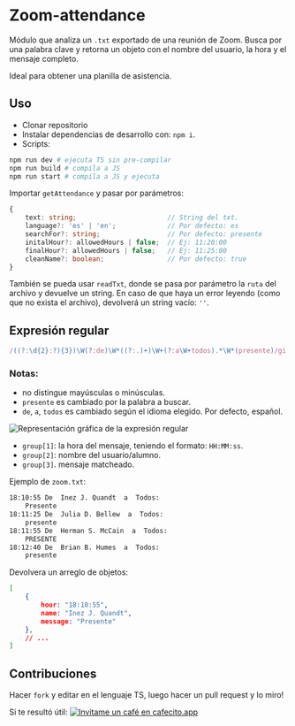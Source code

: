 # Zoom-attendance

Módulo que analiza un `.txt` exportado de una reunión de Zoom. Busca por una palabra clave y retorna un objeto con el nombre del usuario, la hora y el mensaje completo. 

Ideal para obtener una planilla de asistencia.

## Uso

- Clonar repositorio
- Instalar dependencias de desarrollo con: `npm i`.
- Scripts:

```bash
npm run dev # ejecuta TS sin pre-compilar
npm run build # compila a JS
npm run start # compila a JS y ejecuta
```
Importar `getAttendance` y pasar por parámetros:
```ts
{
    text: string;                       // String del txt.
    language?: 'es' | 'en';             // Por defecto: es
    searchFor?: string;                 // Por defecto: presente
    initalHour?: allowedHours | false;  // Ej: 11:20:00
    finalHour?: allowedHours | false;   // Ej: 11:25:00
    cleanName?: boolean;                // Por defecto: true
}
```

También se pueda usar `readTxt`, donde se pasa por parámetro la `ruta` del archivo y devuelve un string. En caso de que haya un error leyendo (como que no exista el archivo), devolverá un string vacío: `''`. 

## Expresión regular

```js
/((?:\d{2}:?){3})\W(?:de)\W*((?:.)+)\W+(?:a\W+todos).*\W*(presente)/gi
```
### Notas: 
- no distingue mayúsculas o minúsculas.
- `presente` es cambiado por la palabra a buscar. 
- `de`, `a`, `todos` es cambiado según el idioma elegido. Por defecto, español.

![Representación gráfica de la expresión regular](https://i.imgur.com/VKe7joD.png)

- `group[1]`: la hora del mensaje, teniendo el formato: `HH:MM:ss`.
- `group[2]`: nombre del usuario/alumno.
- `group[3]`. mensaje matcheado.

Ejemplo de `zoom.txt`:

```txt
18:10:55 De  Inez J. Quandt  a  Todos:
	Presente
18:11:25 De  Julia D. Bellew  a  Todos:
	presente
18:11:55 De  Herman S. McCain  a  Todos:
	PRESENTE
18:12:40 De  Brian B. Humes  a  Todos:
	presente
```

Devolvera un arreglo de objetos:

```json
[
    {
        hour: "18:10:55",
        name: "Inez J. Quandt",
        message: "Presente"
    },
    // ...
]
```
## Contribuciones
Hacer `fork` y editar en el lenguaje TS, luego hacer un pull request y lo miro!

Si te resultó útil:
[![Invitame un café en cafecito.app](https://cdn.cafecito.app/imgs/buttons/button_1.svg)](https://cafecito.app/juansegnana)